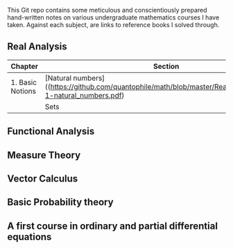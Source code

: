 This Git repo contains some meticulous and conscientiously prepared hand-written notes on various undergraduate mathematics courses I have taken. Against each subject, are links to reference books I solved through.

## Real Analysis

| Chapter | Section |
| --- | --- |
| 1. Basic Notions  | [Natural numbers]((https://github.com/quantophile/math/blob/master/Real%20Analysis/01-1-natural_numbers.pdf) |
|  | Sets |

## Functional Analysis
## Measure Theory
## Vector Calculus
## Basic Probability theory
## A first course in ordinary and partial differential equations
